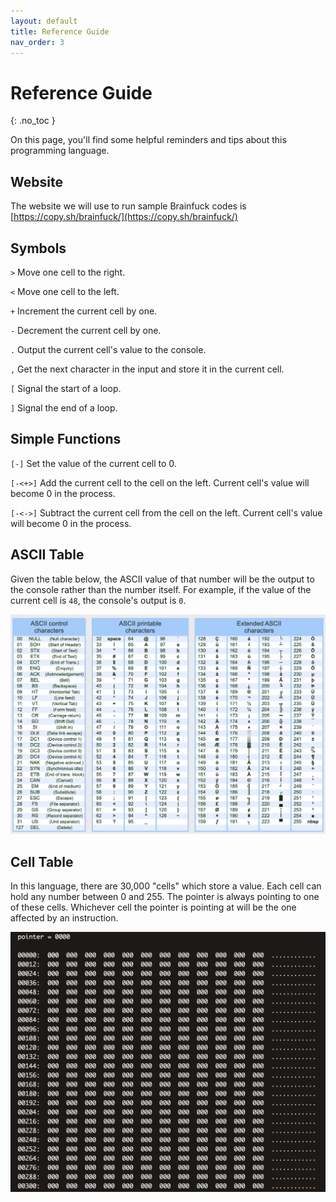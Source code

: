 ```yaml
---
layout: default
title: Reference Guide
nav_order: 3
---
```


# Reference Guide
{: .no_toc }

On this page, you'll find some helpful reminders and tips about this programming language.

## Website
The website we will use to run sample Brainfuck codes is [https://copy.sh/brainfuck/](https://copy.sh/brainfuck/)

## Symbols

`>` Move one cell to the right.

`<` Move one cell to the left.

`+` Increment the current cell by one.

`-` Decrement the current cell by one.

`.` Output the current cell's value to the console.

`,` Get the next character in the input and store it in the current cell.

`[` Signal the start of a loop.

`]` Signal the end of a loop.

## Simple Functions

`[-]` Set the value of the current cell to 0.

`[-<+>]` Add the current cell to the cell on the left. Current cell's value will become 0 in the process.

`[-<->]` Subtract the current cell from the cell on the left. Current cell's value will become 0 in the process.

## ASCII Table

Given the table below, the ASCII value of that number will be the output to the console rather than the number itself. For example, if the value of the current cell is `48`, the console's output is `0`.

![ASKEE TABLE](https://github.com/LinnyPurple/Lachlan-George-Joey/blob/gh-pages/assets/images/ASKEE%20table.png?raw=true "ASCII Tabe")

## Cell Table

In this language, there are 30,000 "cells" which store a value. Each cell can hold any number between 0 and 255. The pointer is always pointing to one of these cells. Whichever cell the pointer is pointing at will be the one affected by an instruction.

![Memory dump](https://github.com/LinnyPurple/Lachlan-George-Joey/blob/gh-pages/assets/images/Memory%20dump.png?raw=true "memorydump")
